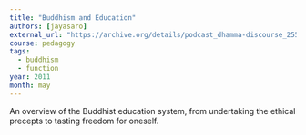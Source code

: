 ```yaml
---
title: "Buddhism and Education"
authors: [jayasaro]
external_url: "https://archive.org/details/podcast_dhamma-discourse_25540511-buddhism-educat_1000316370604"
course: pedagogy
tags:
  - buddhism
  - function
year: 2011
month: may
---
```


An overview of the Buddhist education system, from undertaking the ethical precepts to tasting freedom for oneself.
